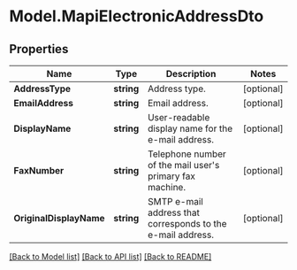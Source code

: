 # Model.MapiElectronicAddressDto
## Properties
Name | Type | Description | Notes
------------ | ------------- | ------------- | -------------
**AddressType** | **string** | Address type.              | [optional] 
**EmailAddress** | **string** | Email address.              | [optional] 
**DisplayName** | **string** | User-readable display name for the e-mail address.              | [optional] 
**FaxNumber** | **string** | Telephone number of the mail user&#39;s primary fax machine.              | [optional] 
**OriginalDisplayName** | **string** | SMTP e-mail address that  corresponds to the e-mail address.              | [optional] 



[[Back to Model list]](README.md#documentation-for-models) [[Back to API list]](README.md#documentation-for-api-endpoints) [[Back to README]](README.md)


